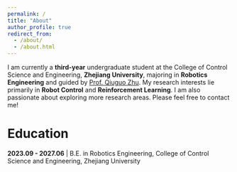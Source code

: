 ```yaml
---
permalink: /
title: "About"
author_profile: true
redirect_from: 
  - /about/
  - /about.html
---
```

I am currently a **third-year** undergraduate student at the College of Control Science and Engineering, **Zhejiang University**, majoring in **Robotics Engineering** and guided by [Prof. Qiuguo Zhu](https://person.zju.edu.cn/0011353). My research interests lie primarily in **Robot Control** and **Reinforcement Learning**. I am also passionate about exploring more research areas. Please feel free to contact me!

Education
=========

**2023.09 - 2027.06** | B.E. in Robotics Engineering, College of Control Science and Engineering, Zhejiang University
